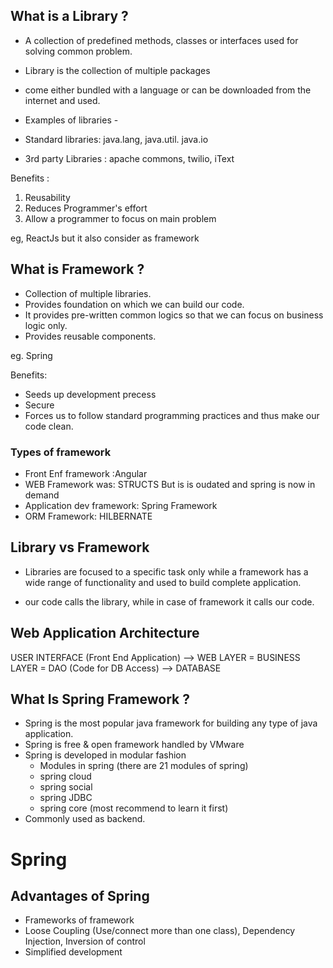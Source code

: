 ## What is a Library ?
- A collection of predefined methods, classes or interfaces used for solving common problem.
- Library is the collection of multiple packages
- come either bundled with a language or can be downloaded from the internet and used.

- Examples of libraries -
- Standard libraries: java.lang, java.util. java.io
- 3rd party Libraries : apache commons, twilio, iText

Benefits :
1) Reusability
2) Reduces Programmer's effort
3) Allow a programmer to focus on main problem

eg, ReactJs but it also consider as framework

## What is Framework ?

- Collection of multiple libraries.
- Provides foundation on which we can build our code.
- It provides pre-written common logics so that we can focus on business logic only.
- Provides reusable components.

eg. Spring

Benefits:
- Seeds up development precess
- Secure
- Forces us to follow standard programming practices and thus make our code clean.

### Types of framework
- Front Enf framework :Angular
- WEB Framework was: STRUCTS But is is oudated and spring is now in demand
- Application dev framework: Spring Framework
- ORM Framework: HILBERNATE

## Library vs Framework

- Libraries are focused to a specific task only while a framework has a wide range of functionality and used to build complete application.

- our code calls the library, while in case of framework it calls our code.

## Web Application Architecture

 USER INTERFACE (Front End Application) --> WEB LAYER = BUSINESS LAYER = DAO (Code for DB Access) --> DATABASE

## What Is Spring Framework ?

- Spring is the most popular java framework for building any type of java application.
- Spring is free & open framework handled by VMware
- Spring is developed in modular fashion
  - Modules in spring (there are 21 modules of spring)
  - spring cloud
  - spring social
  - spring JDBC
  - spring core (most recommend to learn it first)
- Commonly used as backend.

# Spring

## Advantages of Spring
- Frameworks of framework
- Loose Coupling (Use/connect more than one class), Dependency Injection, Inversion of control
- Simplified development

